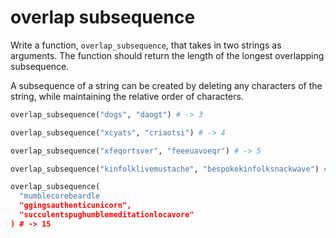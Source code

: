 # overlap subsequence

Write a function, `overlap_subsequence`, that takes in two strings as arguments. The function should return the length of the longest overlapping subsequence.

A subsequence of a string can be created by deleting any characters of the string, while maintaining the relative order of characters.

```python
overlap_subsequence("dogs", "daogt") # -> 3
```

```python
overlap_subsequence("xcyats", "criaotsi") # -> 4
```

```python
overlap_subsequence("xfeqortsver", "feeeuavoeqr") # -> 5
```

```python
overlap_subsequence("kinfolklivemustache", "bespokekinfolksnackwave") # -> 11
```

```python
overlap_subsequence(
  "mumblecorebeardle
  "ggingsauthenticunicorn",
  "succulentspughumblemeditationlocavore"
) # -> 15
```
